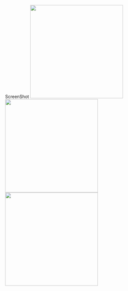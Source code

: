 <text>ScreenShot<text>
<img src = "https://github.com/NobleAmanfo/NikeCloneApp/assets/67824486/d661f6dc-d308-40e8-993a-56e6ed14c8b9 " width = "300"/>
<img src = "https://github.com/NobleAmanfo/NikeCloneApp/assets/67824486/f4b85831-ba60-488c-bbfd-ba728912dabe" width = "300"/>
<img src = "https://github.com/NobleAmanfo/NikeCloneApp/assets/67824486/21630d72-7ab8-484e-babb-2cd7656591e0" width = "300"/>
